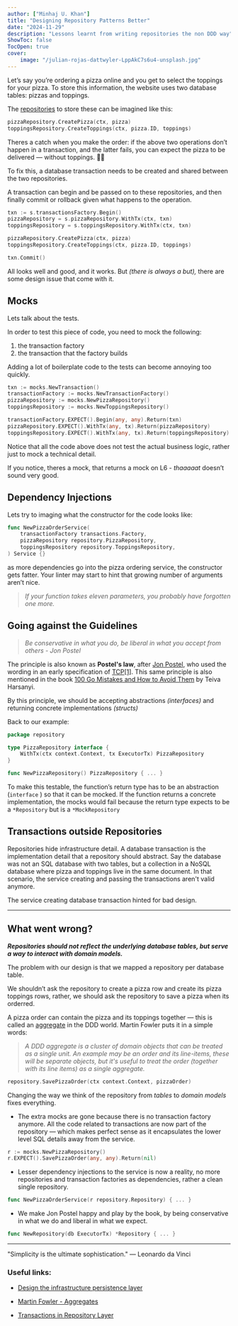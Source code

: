 ```yaml
---
author: ["Minhaj U. Khan"]
title: "Designing Repository Patterns Better"
date: "2024-11-29"
description: "Lessons learnt from writing repositories the non DDD way"
ShowToc: false
TocOpen: true
cover:
    image: "/julian-rojas-dattwyler-LppAkC7s6u4-unsplash.jpg"
---
```



Let’s say you’re ordering a pizza online and  you get to select the toppings for your pizza. To store this information, the website uses two database tables: pizzas and toppings. 

The [repositories](https://learn.microsoft.com/en-us/dotnet/architecture/microservices/microservice-ddd-cqrs-patterns/infrastructure-persistence-layer-design) to store these can be imagined like this:

```go
pizzaRepository.CreatePizza(ctx, pizza)
toppingsRepository.CreateToppings(ctx, pizza.ID, toppings)
```

Theres a catch when you make the order: if the above two operations don’t happen in a transaction, and the latter fails, you can expect the pizza to be delivered — without toppings. 🧑‍🍳

To fix this, a database transaction needs to be created and shared between the two repositories. 

A transaction can begin and be passed on to these repositories, and then finally commit or rollback given what happens to the operation.

```go
txn := s.transactionsFactory.Begin()
pizzaRepository = s.pizzaRepository.WithTx(ctx, txn)
toppingsRepository = s.toppingsRepository.WithTx(ctx, txn)

pizzaRepository.CreatePizza(ctx, pizza)
toppingsRepository.CreateToppings(ctx, pizza.ID, toppings)

txn.Commit()
```

All looks well and good, and it works. But *(there is always a but),* there are some design issue that come with it.

## Mocks

Lets talk about the tests.

In order to test this piece of code, you need to mock the following:

1. the transaction factory
2. the transaction that the factory builds

Adding a lot of boilerplate code to the tests can become annoying too quickly. 

```go
txn := mocks.NewTransaction()
transactionFactory := mocks.NewTransactionFactory()
pizzaRepository := mocks.NewPizzaRepository()
toppingsRepository := mocks.NewToppingsRepository()

transactionFactory.EXPECT().Begin(any, any).Return(txn)
pizzaRepository.EXPECT().WithTx(any, tx).Return(pizzaRepository)
toppingsRepository.EXPECT().WithTx(any, tx).Return(toppingsRepository)
```

Notice that all the code above does not test the actual business logic, rather just to mock a technical detail.

If you notice, theres a mock, that returns a mock on L6 - *thaaaaat* doesn’t sound very good.

## Dependency Injections

Lets try to imaging what the constructor for the code looks like:

```go
func NewPizzaOrderService(
	transactionFactory transactions.Factory,
	pizzaRepository repository.PizzaRepository,
	toppingsRepository repository.ToppingsRepository,
) Service {}
```

as more dependencies go into the pizza ordering service, the constructor gets fatter. Your linter may start to hint that growing number of arguments aren’t nice. 

> *If your function takes eleven parameters, you probably have forgotten one more.*
> 

## Going against the Guidelines

> *Be conservative in what you do, be liberal in what you accept from others - Jon Postel*
> 

The principle is also known as **Postel's law**, after [Jon Postel](https://en.wikipedia.org/wiki/Jon_Postel), who used the wording in an early specification of [TCP](https://en.wikipedia.org/wiki/Transmission_Control_Protocol)[[1]](https://en.wikipedia.org/wiki/Robustness_principle#cite_note-1). This same principle is also mentioned in the book [100 Go Mistakes and How to Avoid Them](https://www.oreilly.com/library/view/100-go-mistakes/9781617299599/) by Teiva Harsanyi.

By this principle, we should be accepting abstractions *(interfaces)* and returning concrete implementations *(structs)*

Back to our example:

```go
package repository

type PizzaRepository interface {
	WithTx(ctx context.Context, tx ExecutorTx) PizzaRepository
}

func NewPizzaRepository() PizzaRepository { ... }
```

To make this testable, the function’s return type has to be an abstraction (`interface` ) so that it can be mocked. If the function returns a concrete implementation, the mocks would fail because the return type expects to be a `*Repository` but is a `*MockRepository`

## Transactions outside Repositories

Repositories hide infrastructure detail. A database transaction is the implementation detail that a repository should abstract. Say the database was not an SQL database with two tables, but a collection in a NoSQL database where pizza and toppings live in the same document. In that scenario, the service creating and passing the transactions aren't valid anymore. 

The service creating database transaction hinted for bad design.

---

## What went wrong?

***Repositories should not reflect the underlying database tables, but serve a way to interact with domain models.*** 

The problem with our design is that we mapped a repository per database table. 

We shouldn’t ask the repository to create a pizza row and create its pizza toppings rows, rather, we should ask the repository to save a pizza when its orderred. 

A pizza order can contain the pizza and its toppings together — this is called an [aggregate](https://martinfowler.com/bliki/DDD_Aggregate.html) in the DDD world. Martin Fowler puts it in a simple words:

> *A DDD aggregate is a cluster of domain objects that can be treated as a single unit. An example may be an order and its line-items, these will be separate objects, but it's useful to treat the order (together with its line items) as a single aggregate.*
> 

```go
repository.SavePizzaOrder(ctx context.Context, pizzaOrder)
```

Changing the way we think of the repository from *tables* to *domain models* fixes everything. 

- The extra mocks are gone because there is no transaction factory anymore. All the code related to transactions are now part of the repository — which makes perfect sense as it encapsulates the lower level SQL details away from the service.

```go
r := mocks.NewPizzaRepository()
r.EXPECT().SavePizzaOrder(any, any).Return(nil)
```

- Lesser dependency injections to the service is now a reality, no more repositories and transaction factories as dependencies, rather a clean single repository.

```go
func NewPizzaOrderService(r repository.Repository) { ... }
```

- We make Jon Postel happy and play by the book, by being conservative in what we do and liberal in what we expect.

```go
func NewRepository(db ExecutorTx) *Repository { ... }
```

---

"Simplicity is the ultimate sophistication." — Leonardo da Vinci



### Useful links:

- [Design the infrastructure persistence layer](https://learn.microsoft.com/en-us/dotnet/architecture/microservices/microservice-ddd-cqrs-patterns/infrastructure-persistence-layer-design)

- [Martin Fowler - Aggregates](https://martinfowler.com/bliki/DDD_Aggregate.html)

- [Transactions in Repository Layer](https://www.reddit.com/r/golang/comments/xe2zk4/transactions_in_repository_layer/)